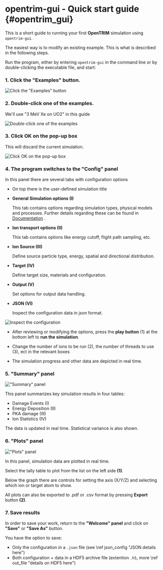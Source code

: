 # opentrim-gui - Quick start guide {#opentrim_gui}

This is a short guide to running your first **OpenTRIM** simulation using `opentrim-gui`.

The easiest way is to modify an existing example. This is what is described in the following steps.

Run the program, either by entering `opentrim-gui` in the command line or by double-clicking the executable file, and start:

### 1. Click the "Examples" button. 

![Click the "Examples" button](./source/gui/md/images/intro.png) 

### 2. Double-click one of the examples. 
We'll use "3 MeV Xe on UO2" in this guide

![Double-click one of the examples](./source/gui/md/images/intro22.png) 
   

### 3. Click OK on the pop-up box 
This will discard the current simulation.

![Click OK on the pop-up box](./source/gui/md/images/intro33.png)   

### 4. The program switches to the "Config" panel

In this panel there are several tabs with configuration options
  - On top there is the user-defined simulation title
  - **General Simulation options (I)** 
     
    This tab contains options regarding simulation types, physical models and processes. 
    Further details regarding these can be found in [Documentation](https://ir2-lab.gitlab.io/opentrim/) .

  - **Ion transport options (II)**

    This tab contains options like energy cutoff, flight path sampling, etc.

  - **Ion Source (III)**

    Define source particle type, energy, spatial and directional distribution.

  - **Target (IV)**

    Define target size, materials and configuration.

  - **Output (V)**
    
    Set options for output data handling.

  - **JSON (VI)**

    Inspect the configuration data in json format.

![Inspect the configuration](./source/gui/md/images/run12.png)

  - After reviewing or modifying the options, press the **play button** (1) at the bottom left to **run the simulation**.
  
  - Change the number of ions to be run (2), the number of threads to use (3), ect in the relevant boxes 
  
  - The simulation progress and other data are depicted in real time.

### 5. "Summary" panel
   
!["Summary" panel](./source/gui/md/images/sum1.png)

This panel summarizes key simulation results in four tables: 
   - Damage Events (I)
   - Energy Deposition (II)
   - PKA damage (III)
   - Ion Statistics (IV)

The data is updated in real time. Statistical variance is also shown.

### 6. "Plots" panel
   
!["Plots" panel](./source/gui/md/images/plots11.png)

In this panel, simulation data are plotted in real time.

Select the tally table to plot from the list on the left side **(1)**.

Below the graph there are controls for setting the axis (X/Y/Z) and selecting
which ion or target atom to show. 

All plots can also be exported to .pdf or .csv format by pressing **Export** button **(2)**. 

### 7. Save results

In order to save your work, return to the **"Welcome" panel** and click on **"Save"** or **"Save As"** button. 

You have the option to save:
- Only the configuration in a `.json` file (see \ref json_config "JSON details here")
- Both configuration + data in a HDF5 archive file (extention `.h5`, more \ref out_file "details on HDF5 here")


